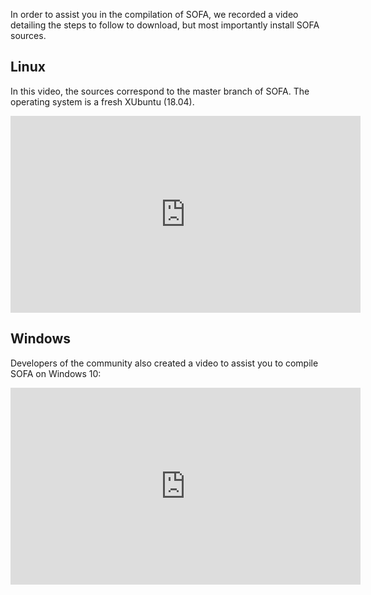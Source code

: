 In order to assist you in the compilation of SOFA, we recorded a video detailing the steps to follow to download, but most importantly install SOFA sources.

Linux
-----

In this video, the sources correspond to the master branch of SOFA. The operating system is a fresh XUbuntu (18.04).

<iframe width="560" height="315" src="https://www.youtube.com/embed/5pbT49t9M_k" frameborder="0" allowfullscreen></iframe>



Windows
-------

Developers of the community also created a video to assist you to compile SOFA on Windows 10:
<iframe width="560" height="315" src="https://www.youtube.com/embed/q_TLeklpgs0" frameborder="0" allowfullscreen></iframe>
